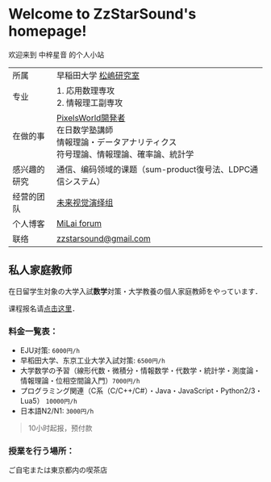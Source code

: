 # Welcome to ZzStarSound's homepage!

欢迎来到 中梓星音 的个人小站

|||
|---|---|
| 所属 | 早稲田大学 [松嶋研究室](http://www.matsu.mgmt.waseda.ac.jp/labo/index) |
| 专业 | 1. 応用数理専攻 <br> 2. 情報理工副専攻 |
| 在做的事 |  [PixelsWorld開発者](https://milai.tech/products/PixelsWorld/) <br> 在日数学塾講師 <br> 情報理論・データアナリティクス<br> 符号理論、情報理論、確率論、統計学|
|感兴趣的研究| 通信、编码领域的课题（sum-product復号法、LDPC通信システム） |
| 经营的团队 | [未来视觉演绎组](https://milai.tech) |
| 个人博客 | [MiLai forum](https://world.milai.tech) |
| 联络 | [zzstarsound@gmail.com](mailto:zzstarsound@gmail.com) |

## 私人家庭教师

在日留学生対象の大学入試**数学**対策・大学教養の個人家庭教師をやっています．

课程报名请[点击这里](mailto:zzstarsound@gmail.com?subject=%E6%97%A5%E6%9C%AC%E7%95%99%E5%AD%A6%E7%A7%81%E6%95%99%E8%AF%BE%E7%A8%8B%E5%92%A8%E8%AF%A2&body=%E9%98%AE%E8%80%81%E5%B8%88%EF%BC%8C%E4%BD%A0%E5%A5%BD%EF%BC%81%0A%0A%E6%88%91%E6%98%AF%EF%BC%9A%0A%E6%88%91%E6%83%B3%E5%92%A8%E8%AF%A2%EF%BC%9A%0A%0A%E6%88%91%E7%9A%84%E8%81%94%E7%B3%BB%E6%96%B9%E5%BC%8F%EF%BC%9A)．

### 料金一覧表：

- EJU对策: `6000円/h`
- 早稻田大学、东京工业大学入試対策: `6500円/h`
- 大学数学の予習（線形代数・微積分・情報数学・代数学・統計学・測度論・情報理論・位相空間論入門）`7000円/h`
- プログラミング関連（C系（C/C++/C#）・Java・JavaScript・Python2/3・Lua5） `10000円/h`
- 日本語N2/N1: `3000円/h`

> 10小时起报，预付款

### 授業を行う場所：

ご自宅または東京都内の喫茶店

